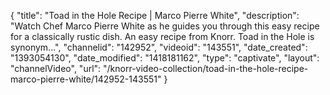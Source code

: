 {
    "title": "Toad in the Hole Recipe | Marco Pierre White",
    "description": "Watch Chef Marco Pierre White as he guides you through this easy recipe for a classically rustic dish. An easy recipe from Knorr. Toad in the Hole is synonym...",
    "channelid": "142952",
    "videoid": "143551",
    "date_created": "1393054130",
    "date_modified": "1418181162",
    "type": "captivate",
    "layout": "channelVideo",
    "url": "\/knorr-video-collection\/toad-in-the-hole-recipe-marco-pierre-white\/142952-143551"
}
